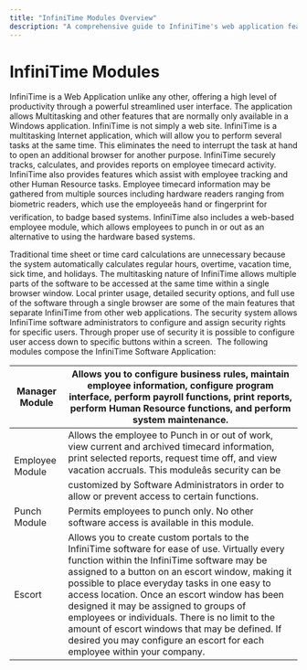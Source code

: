 ```yaml
---
title: "InfiniTime Modules Overview"
description: "A comprehensive guide to InfiniTime's web application features, including multitasking, employee tracking, and timecard management."
---
```


# InfiniTime Modules

InfiniTime is a Web Application
unlike any other, offering a high level of productivity through a powerful
streamlined user interface. The application allows Multitasking and other
features that are normally only available in a Windows application. InfiniTime is not simply a web site.
InfiniTime is a multitasking
Internet application, which will allow you to perform several tasks at
the same time. This eliminates the need to interrupt the task at hand
to open an additional browser for another purpose. InfiniTime
securely tracks, calculates, and provides reports on employee timecard
activity. InfiniTime also
provides features which assist with employee tracking and other Human
Resource tasks. Employee timecard information may be gathered from multiple
sources including hardware readers ranging from biometric readers, which
use the employeeâs hand or fingerprint for verification, to badge based
systems. InfiniTime also
includes a web-based employee module, which allows employees to punch
in or out as an alternative to using the hardware based systems.

Traditional time sheet or time card calculations are unnecessary because
the system automatically calculates regular hours, overtime, vacation
time, sick time, and holidays. The multitasking nature of InfiniTime allows multiple parts of
the software to be accessed at the same time within a single browser window.
Local printer usage, detailed security options, and full use of the software
through a single browser are some of the main features that separate InfiniTime from other web applications.
The security system allows InfiniTime
software administrators to configure and assign security rights for specific
users. Through proper use of security it is possible to configure user
access down to specific buttons within a screen.  The following modules
compose the InfiniTime
Software Application:

| Manager Module  | Allows you to configure business rules, maintain employee information, configure program interface, perform payroll functions, print reports, perform Human Resource functions, and perform system maintenance.                                                                                                                                                                                                                                                                                                            |
| --------------- | -------------------------------------------------------------------------------------------------------------------------------------------------------------------------------------------------------------------------------------------------------------------------------------------------------------------------------------------------------------------------------------------------------------------------------------------------------------------------------------------------------------------------- |
| Employee Module | Allows the employee to Punch in or out of work, view current and archived timecard information, print selected reports, request time off, and view vacation accruals. This moduleâs security can be customized by Software Administrators in order to allow or prevent access to certain functions.                                                                                                                                                                                                                        |
| Punch Module    | Permits employees to punch only. No other software access is available in this module.                                                                                                                                                                                                                                                                                                                                                                                                                                     |
| Escort          | Allows you to create custom portals to the InfiniTime software for ease of use. Virtually every function within the InfiniTime software may be assigned to a button on an escort window, making it possible to place everyday tasks in one easy to access location. Once an escort window has been designed it may be assigned to groups of employees or individuals. There is no limit to the amount of escort windows that may be defined. If desired you may configure an escort for each employee within your company. |
